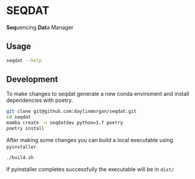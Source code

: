 # SEQDAT

**Seq**uencing **Dat**a Manager

## Usage

```bash
seqdat --help
```

## Development

To make changes to seqdat generate a new conda enviroment and install dependencies with poetry.

```bash
git clone git@github.com:daylinmorgan/seqdat.git
cd seqdat
mamba create -n seqdatdev python=3.7 poetry
poetry install
```

After making some changes you can build a local executable using `pyinstaller`.

```bash
./build.sh
```

If pyinstaller completes successfully the executable will be in `dist/`
